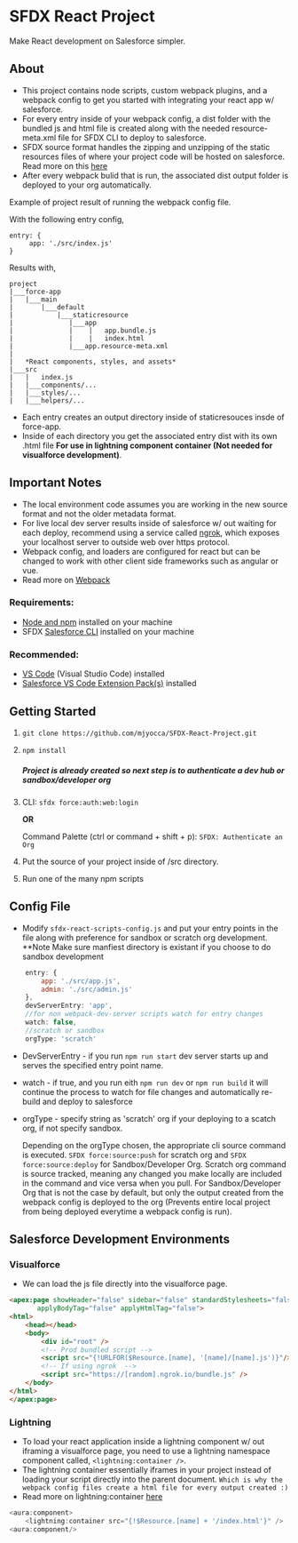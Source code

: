# SFDX React Project

Make React development on Salesforce simpler. 

## About
- This project contains node scripts, custom webpack plugins, and a webpack config to get you started with integrating your react app w/ salesforce.
- For every entry inside of your webpack config, a dist folder with the bundled js and html file is created along with the needed resource-meta.xml file for SFDX CLI to deploy to salesforce. 
- SFDX source format handles the zipping and unzipping of the static resources files of where your project code will be hosted on salesforce. Read more on this [here](https://developer.salesforce.com/docs/atlas.en-us.sfdx_dev.meta/sfdx_dev/sfdx_dev_source_file_format.htm)
- After every webpack bulid that is run, the associated dist output folder is deployed to your org automatically. 

Example of project result of running the webpack config file. 

With the following entry config,
```
entry: {
     app: './src/index.js'
}
``` 
Results with, 
```
project
|___force-app
|   |___main
|       |___default
|           |___staticresource
|              |___app
|              |    |   app.bundle.js
|              |    |   index.html
|              |___app.resource-meta.xml
|
|   *React components, styles, and assets*
|___src
|   |   index.js
|   |___components/...
|   |___styles/...
|   |___helpers/...    
```
* Each entry creates an output directory inside of staticresouces insde of force-app.
* Inside of each directory you get the associated entry dist with its own .html file **For use in lightning component container (Not needed for visualforce development)**.
 
## Important Notes
* The local environment code assumes you are working in the new source format and not the older metadata format. 
* For live local dev server results inside of salesforce w/ out waiting for each deploy, recommend using a service called [ngrok](https://ngrok.com/), which exposes your localhost server to outside web over https protocol. 
* Webpack config, and loaders are configured for react but can be changed to work with other client side frameworks such as angular or vue. 
* Read more on [Webpack](https://webpack.js.org/concepts)

### Requirements: 
* [Node and npm](https://nodejs.org/en/) installed on your machine
* SFDX [Salesforce CLI](https://developer.salesforce.com/tools/sfdxcli) installed on your machine

### Recommended:
* [VS Code](https://code.visualstudio.com/) (Visual Studio Code) installed
* [Salesforce VS Code Extension Pack(s)](https://forcedotcom.github.io/salesforcedx-vscode/) installed

## Getting Started

1. `git clone https://github.com/mjyocca/SFDX-React-Project.git`

2. `npm install`

	##### Project is already created so next step is to authenticate a dev hub or sandbox/developer org

3.   CLI: `sfdx force:auth:web:login`

     __OR__

     Command Palette (ctrl or command + shift + p): `SFDX: Authenticate an Org`

4. Put the source of your project inside of /src directory. 

5. Run one of the many npm scripts

## Config File

* Modify `sfdx-react-scripts-config.js`
and put your entry points in the file along with preference for sandbox or scratch org development. **Note Make sure manfiest directory is existant if you choose to do sandbox development

```Javascript    
    entry: {
        app: './src/app.js',
        admin: './src/admin.js'
    },
    devServerEntry: 'app',
    //for non webpack-dev-server scripts watch for entry changes
    watch: false,
    //scratch or sandbox 
    orgType: 'scratch'
```

* DevServerEntry - if you run `npm run start` dev server starts up and serves the specified entry point name.
* watch - if true, and you run eith `npm run dev` or `npm run build` it will continue the process to watch for file changes and automatically re-build and deploy to salesforce
* orgType - specify string as 'scratch' org if your deploying to a scatch org, if not specify sandbox. 
     
     Depending on the orgType chosen, the appropriate cli source command is executed. `SFDX force:source:push` for scratch org and `SFDX force:source:deploy` for Sandbox/Developer Org. Scratch org command is source tracked, meaning any changed you make locally are included in the command and vice versa when you pull. For Sandbox/Developer Org that is not the case by default, but only the output created from the webpack config is deployed to the org (Prevents entire local project from being deployed everytime a webpack config is run).  

## Salesforce Development Environments

### Visualforce 

* We can load the js file directly into the visualforce page.

```HTML
<apex:page showHeader="false" sidebar="false" standardStylesheets="false" 
	   applyBodyTag="false" applyHtmlTag="false">
<html>
    <head></head>
    <body>
        <div id="root" />
        <!-- Prod bundled script -->
        <script src="{!URLFOR($Resource.[name], '[name]/[name].js')}"/>
        <!-- If using ngrok  -->
        <script src="https://[random].ngrok.io/bundle.js" />
    </body>
</html>
</apex:page>
```

### Lightning 

* To load your react application inside a lightning component w/ out iframing a visualforce page, you need to use a lightning namespace component called, `<lightning:container />`.
* The lightning container essentially iframes in your project instead of loading your script directly into the parent document. `Which is why the webpack config files create a html file for every output created :) `
* Read more on lightning:container [here](https://developer.salesforce.com/docs/component-library/bundle/lightning:container/documentation)

```Javascript
<aura:component>
    <lightning:container src="{!$Resource.[name] + '/index.html'}" />
<aura:component/>
```

